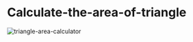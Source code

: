 # Calculate-the-area-of-triangle
![triangle-area-calculator](https://github.com/adibmansuri511/Calculate-the-area-of-triangle/assets/135020831/17d5454f-26ab-4eab-aff4-9989328abdbe)

